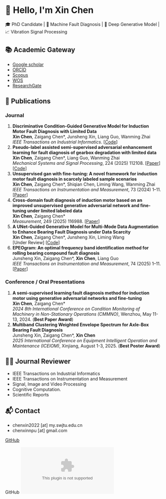 # 👋 Hello, I'm Xin Chen

🎓 PhD Candidate | 🔧 Machine Fault Diagnosis | 🤖 Deep Generative Model | 📈 Vibration Signal Processing


## 📚 Academic Gateway
* [Google scholar](https://scholar.google.com.hk/citations?user=5dbp1zMAAAAJ&hl=zh-CN)
* [ORCID](https://orcid.org/0009-0002-9315-7666)
* [Scopus](https://www.scopus.com/authid/detail.uri?authorId=59322906300)
* [WOS](https://webofscience.clarivate.cn/wos/author/record/MHR-7293-2025)
* [ResearchGate](https://www.researchgate.net/profile/Xin-Chen-421/research?_tp=eyJjb250ZXh0Ijp7InBhZ2UiOiJwcm9maWxlIiwicHJldmlvdXNQYWdlIjoicHJvZmlsZVZlcmlmaWNhdGlvbiJ9fQ)

 
## 📝 Publications
### Journal
1. **Discriminative Condition-Guided Generative Model for Induction Motor Fault Diagnosis with Limited Data**  
**Xin Chen**, Zaigang Chen*, Junsheng Xin, Liang Guo, Wanming Zhai  
*IEEE Transactions on Industrial Informatics*. [[Code](https://github.com/xinswjtu/DCGM-IFD)]
1. **Pseudo-label assisted semi-supervised adversarial enhancement learning for fault diagnosis of gearbox degradation with limited data**  
**Xin Chen**, Zaigang Chen*, Liang Guo, Wanming Zhai  
*Mechanical Systems and Signal Processing*, 224 (2025) 112108. [[Paper](https://www.sciencedirect.com/science/article/pii/S0888327024010069)] [[Code](https://github.com/xinswjtu/Pseudo-label-SSAEL)]
1. **Unsupervised gan with fine-tuning: A novel framework for induction motor fault diagnosis in scarcely labeled sample scenarios**  
**Xin Chen**, Zaigang Chen*, Shiqian Chen, Liming Wang, Wanming Zhai  
*IEEE Transactions on Instrumentation and Measurement*, 73 (2024) 1–11. [[Paper](https://ieeexplore.ieee.org/abstract/document/10663573)]
1. **Cross-domain fault diagnosis of induction motor based on an improved unsupervised generative adversarial network and fine-tuning under limited labeled data**  
**Xin Chen**, Zaigang Chen*  
*Measurement*, 249 (2025) 116988. [[Paper](https://www.sciencedirect.com/science/article/pii/S0263224125003471)]
1. **A UNet-Guided Generative Model for Multi-Mode Data Augmentation to Enhance Bearing Fault Diagnosis under Data Scarcity**  
**Xin Chen**, Zaigang Chen*, Junsheng Xin, Liming Wang  
[Under Review] [[Code](https://github.com/xinswjtu/UnetGen-IFD)]
1. **EPEOgram: An optimal frequency band identification method for rolling bearing compound fault diagnosis**  
Junsheng Xin, Zaigang Chen*, **Xin Chen**, Liang Guo  
*IEEE Transactions on Instrumentation and Measurement*, 74 (2025) 1–11. [[Paper](https://doi.org/10.1109/TIM.2025.3551858)]

### Conference / Oral Presentations
1. **A semi-supervised learning fault diagnosis method for induction motor using generative adversarial networks and fine-tuning**  
**Xin Chen**, Zaigang Chen*  
*2024 8th International Conference on Condition Monitoring of Machinery in Non-Stationary Operations (CMMNO)*, Wenzhou, May 11-13, 2024. (**Best Paper Award**)
1. **Multiband Clustering Weighted Envelope Spectrum for Axle-Box Bearing Fault Diagnosis**  
Junsheng Xin, Zaigang Chen*, **Xin Chen**  
*2025 International Conference on Equipment Intelligent Operation and Maintenance (ICEIOM)*, Xinjiang, August 1-3, 2025. (**Best Poster Award**)


## 👨‍💼 Journal Reviewer
* IEEE Transactions on Industrial Informatics
* IEEE Transactions on Instrumentation and Measurement
* Signal, Image and Video Processing
* Cognitive Computation.
* Scientific Reports


## 📬 Contact
* chenxin2022 [at] my.swjtu.edu.cn
* chenxinnpu [at] gmail.com

<!-- 原始的Markdown链接语法，通常会有下划线 -->
[GitHub](https://github.com)

<!-- 使用HTML标签移除下划线的链接 -->
<a href="https://github.com" style="text-decoration: none;">GitHub</a>
![github]("https://github.com)


